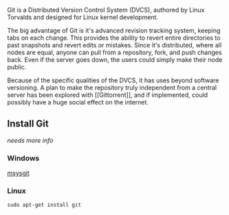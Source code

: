 Git is a Distributed Version Control System (DVCS), authored by Linux Torvalds and designed for Linux kernel development. 

The big advantage of Git is it's advanced revision tracking system, keeping tabs on each change. This provides the ability to revert entire directories to past snapshots and revert edits or mistakes. Since it's distributed, where all nodes are equal, anyone can pull from a repository, fork, and push changes back. Even if the server goes down, the users could simply make their node public.

Because of the specific qualities of the DVCS, it has uses beyond software versioning. A plan to make the repository truly independent from a central server has been explored with [[Gittorrent]], and if implemented, could possibly have a huge social effect on the internet.

## Install Git

*needs more info*

### Windows

[msysgit](https://code.google.com/p/msysgit/)

### Linux

    sudo apt-get install git